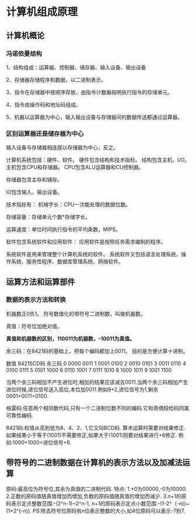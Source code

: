 # 计算机组成原理 #
## 计算机概论 ##
### 冯诺依曼结构 ###
1、结构组成：运算器、控制器、储存器、输入设备、输出设备

2、存储器存储程序和数据，以二进制表示。

3、指令在存储器中按顺序存放，由指令计数器指明执行指令的存储单元。

4、指令由操作码和地址码组成。

5、机器以运算器为中心，输入输出设备与存储器间的数据传送都通过运算器。

### 区别运算器还是储存器为中心 ###

输入设备与存储器相连就以存储器为中心，反之。

计算机系统包括：硬件、软件。
硬件包含结构和技术指标。
结构包含主机、I/O。
主机包含CPU和存储器。
CPU包含ALU运算器和CU控制器。

存储器包含主存和辅存。

IO包含输入、输出设备。

技术指标有：
机械字长：CPU一次能处理的数据位数。

存储容量：存储单元个数*存储字长。

运算速度：单位时间执行指令的平均条数，MIPS。

软件包含系统软件和应用软件：
应用软件是按照任务需求编制的程序。

系统软件是用来管理整个计算机系统的软件。
系统软件又包括语言处理系统、操作系统、服务性程序、数据库管理系统、网络软件。

## 运算方法和运算部件 ##

### 数据的表示方法和转换 ###

机器数正0负1。
符号数值化的带符号二进制数，叫做机器数。

真值：符号位加绝对值。

**真值和机器数的区别，110011为机器数，-10011为真值。**

余三码：在8421码的基础上，把每个编码都加上0011。
目的是方便计算十进制。

数值  8421SCD码 余三码
0 0000 0011
1 0001 0100
2 0010 0101
3 0011 0110
4 0100 0111
5 0101 1000
6 0110 1001
7 0111 1010
8 1000 1011
9 1001 1100

当两个余三码相加不产生进位时,相加的结果应该减去0011.当两个余三码相加产生进位时候,进位信号送入高位,本位加0011.例如9+2,进位信号为1,剩余0001+0011=0100.

格雷码:任意两个相邻数代码,只有一个二进制位数不同的编码.它和奇偶校检码同属可靠性编码.

8421码:权值从高到低为8、4、2、1,它又叫BCD码.
算术运算时需要对结果修正.如果结果小于等于(1001)不需要修正,如果大于(1001)则要对结果进行+6修正.
例如:1000+1000=进位信号+6.

## 带符号的二进制数据在计算机的表示方法以及加减法运算 ##

原码:最高位为符号位,其余为真值的二进制代码.
特点:
1.+0为00000,-0为10000.
2.正数的原码值随真值增加而增加,负数的原码值随真值的增加而减少.
3.n+1的原码表示定点整数范围:-(2^n-1)~2^n-1,
n+1的原码表示定点小数范围:-(1-2^（-n))~(1*2^(-n)).
PS:除去符号位原码有n位表示整数的大小,如4位原码可以表示-7到7.
